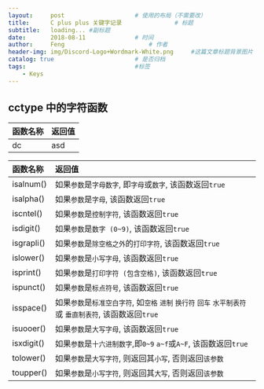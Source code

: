 ```yaml
---
layout:     post   				    # 使用的布局（不需要改）
title:      C plus plus 关键字记录 				# 标题
subtitle:   loading... #副标题
date:       2018-08-11 				# 时间
author:     Feng 						# 作者
header-img: img/Discord-Logo+Wordmark-White.png 	#这篇文章标题背景图片
catalog: true 						# 是否归档
tags:								#标签
    - Keys
---
```


## cctype 中的字符函数

| 函数名称 | 返回值 |
| :----- | :----- |
| dc | asd |

| 函数名称 | 返回值 |
| :----- | :----- |
| isalnum()  | 如果`参数`是`字母数字`, 即`字母`或`数字`, 该函数返回`true` |
| isalpha()  | 如果`参数`是`字母`, 该函数返回`true` |
| iscntel()  | 如果`参数`是`控制字符`, 该函数返回`true` |
| isdigit()  | 如果`参数`是`数字 (0~9)`, 该函数返回`true` |
| isgrapli() | 如果`参数`是`除空格之外`的`打印字符`, 该函数返回`true` |
| islower()  | 如果`参数`是`小写字母`, 该函数返回`true` |
| isprint()  | 如果`参数`是`打印字符 (包含空格)`, 该函数返回`true` |
| ispunct()  | 如果`参数`是`标点符号`, 该函数返回`true` |
| isspace()  | 如果`参数`是`标准空白字符`, 如`空格` `进制` `换行符` `回车` `水平制表符` 或 `垂直制表符`, 该函数返回`true` |
| isuooer()  | 如果`参数`是`大写字母`, 该函数返回`true` |
| isxdigit() | 如果`参数`是`十六进制数字`,即`0~9` `a~f`或`A~F`, 该函数返回`true` |
| tolower()  | 如果`参数`是`大写字符`, 则返回其`小写`, 否则返回`该参数` |
| toupper()  | 如果`参数`是`小写字符`, 则返回其`大写`, 否则返回`该参数` |

